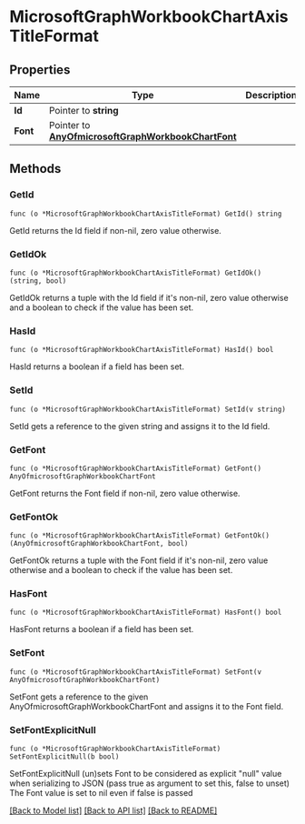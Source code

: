 # MicrosoftGraphWorkbookChartAxisTitleFormat

## Properties

Name | Type | Description | Notes
------------ | ------------- | ------------- | -------------
**Id** | Pointer to **string** |  | [optional] 
**Font** | Pointer to [**AnyOfmicrosoftGraphWorkbookChartFont**](anyOf&lt;microsoft.graph.workbookChartFont&gt;.md) |  | [optional] 

## Methods

### GetId

`func (o *MicrosoftGraphWorkbookChartAxisTitleFormat) GetId() string`

GetId returns the Id field if non-nil, zero value otherwise.

### GetIdOk

`func (o *MicrosoftGraphWorkbookChartAxisTitleFormat) GetIdOk() (string, bool)`

GetIdOk returns a tuple with the Id field if it's non-nil, zero value otherwise
and a boolean to check if the value has been set.

### HasId

`func (o *MicrosoftGraphWorkbookChartAxisTitleFormat) HasId() bool`

HasId returns a boolean if a field has been set.

### SetId

`func (o *MicrosoftGraphWorkbookChartAxisTitleFormat) SetId(v string)`

SetId gets a reference to the given string and assigns it to the Id field.

### GetFont

`func (o *MicrosoftGraphWorkbookChartAxisTitleFormat) GetFont() AnyOfmicrosoftGraphWorkbookChartFont`

GetFont returns the Font field if non-nil, zero value otherwise.

### GetFontOk

`func (o *MicrosoftGraphWorkbookChartAxisTitleFormat) GetFontOk() (AnyOfmicrosoftGraphWorkbookChartFont, bool)`

GetFontOk returns a tuple with the Font field if it's non-nil, zero value otherwise
and a boolean to check if the value has been set.

### HasFont

`func (o *MicrosoftGraphWorkbookChartAxisTitleFormat) HasFont() bool`

HasFont returns a boolean if a field has been set.

### SetFont

`func (o *MicrosoftGraphWorkbookChartAxisTitleFormat) SetFont(v AnyOfmicrosoftGraphWorkbookChartFont)`

SetFont gets a reference to the given AnyOfmicrosoftGraphWorkbookChartFont and assigns it to the Font field.

### SetFontExplicitNull

`func (o *MicrosoftGraphWorkbookChartAxisTitleFormat) SetFontExplicitNull(b bool)`

SetFontExplicitNull (un)sets Font to be considered as explicit "null" value
when serializing to JSON (pass true as argument to set this, false to unset)
The Font value is set to nil even if false is passed

[[Back to Model list]](../README.md#documentation-for-models) [[Back to API list]](../README.md#documentation-for-api-endpoints) [[Back to README]](../README.md)


